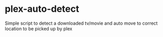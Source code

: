 # plex-auto-detect
Simple script to detect a downloaded tv/movie and auto move to correct location to be picked up by plex

